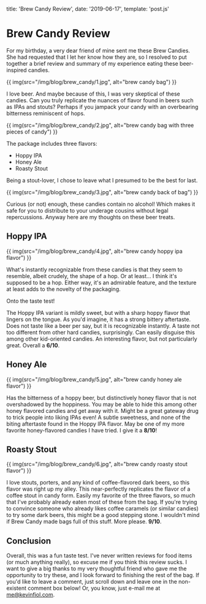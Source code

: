 title: 'Brew Candy Review', date: '2019-06-17', template: 'post.js'

# Brew Candy Review

For my birthday, a very dear friend of mine sent me these Brew Candies. She had requested that I let her know how they are, so I resolved to put together a brief review and summary of my experience eating these beer-inspired candies.

{{ img(src="/img/blog/brew_candy/1.jpg", alt="brew candy bag") }}

I love beer. And maybe because of this, I was very skeptical of these candies. Can you truly replicate the nuances of flavor found in beers such as IPAs and stouts? Perhaps if you jampack your candy with an overbearing bitterness reminiscent of hops.

{{ img(src="/img/blog/brew_candy/2.jpg", alt="brew candy bag with three pieces of candy") }}

The package includes three flavors:

* Hoppy IPA
* Honey Ale
* Roasty Stout

Being a stout-lover, I chose to leave what I presumed to be the best for last.

{{ img(src="/img/blog/brew_candy/3.jpg", alt="brew candy back of bag") }}

Curious (or not) enough, these candies contain no alcohol! Which makes it safe for you to distribute to your underage cousins without legal repercussions. Anyway here are my thoughts on these beer treats.

## Hoppy IPA

{{ img(src="/img/blog/brew_candy/4.jpg", alt="brew candy hoppy ipa flavor") }}

What's instantly recognizable from these candies is that they seem to resemble, albeit crudely, the shape of a hop. Or at least... I think it's supposed to be a hop. Either way, it's an admirable feature, and the texture at least adds to the novelty of the packaging.

Onto the taste test!

The Hoppy IPA variant is mildly sweet, but with a sharp hoppy flavor that lingers on the tongue. As you'd imagine, it has a strong bittery aftertaste. Does not taste like a beer per say, but it is recognizable instantly. A taste not too different from other hard candies, surprisingly. Can easily disguise this among other kid-oriented candies. An interesting flavor, but not particularly great. Overall a **6/10**.

## Honey Ale

{{ img(src="/img/blog/brew_candy/5.jpg", alt="brew candy honey ale flavor") }}

Has the bitterness of a hoppy beer, but distinctively honey flavor that is not overshadowed by the hoppiness. You may be able to hide this among other honey flavored candies and get away with it. Might be a great gateway drug to trick people into liking IPAs even! A subtle sweetness, and none of the biting aftertaste found in the Hoppy IPA flavor. May be one of my more favorite honey-flavored candies I have tried. I give it a **8/10**!

## Roasty Stout

{{ img(src="/img/blog/brew_candy/6.jpg", alt="brew candy roasty stout flavor") }}

I love stouts, porters, and any kind of coffee-flavored dark beers, so this flavor was right up my alley. This near-perfectly replicates the flavor of a coffee stout in candy form. Easily my favorite of the three flavors, so much that I've probably already eaten most of these from the bag. If you're trying to convince someone who already likes coffee caramels (or similar candies) to try some dark beers, this might be a good stepping stone. I wouldn't mind if Brew Candy made bags full of this stuff. More please. **9/10**.

## Conclusion

Overall, this was a fun taste test. I've never written reviews for food items (or much anything really), so excuse me if you think this review sucks. I want to give a big thanks to my very thoughtful friend who gave me the opportunity to try these, and I look forward to finishing the rest of the bag. If you'd like to leave a comment, just scroll down and leave one in the non-existent comment box below! Or, you know, just e-mail me at [me@kevinfiol.com](mailto:me@kevinfiol.com).
